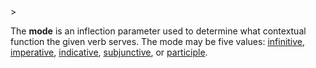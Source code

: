 <!-- markdownlint-disable MD041 -->>
The **mode** is an inflection parameter used to determine what contextual function the given verb serves. The mode may be five values: [infinitive](infinitivus.md), [imperative](imperativus.md), [indicative](indicativus.md), [subjunctive](subiunctivus.md), or [participle](participium.md).
